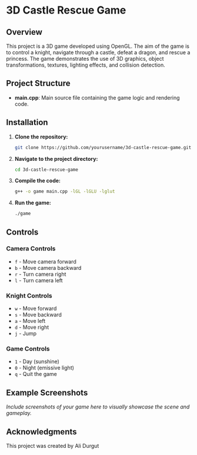 # 3D Castle Rescue Game

## Overview

This project is a 3D game developed using OpenGL. The aim of the game is to control a knight, navigate through a castle, defeat a dragon, and rescue a princess. The game demonstrates the use of 3D graphics, object transformations, textures, lighting effects, and collision detection.


## Project Structure

- **main.cpp**: Main source file containing the game logic and rendering code.

## Installation

1. **Clone the repository:**
    ```sh
    git clone https://github.com/yourusername/3d-castle-rescue-game.git
    ```
2. **Navigate to the project directory:**
    ```sh
    cd 3d-castle-rescue-game
    ```
3. **Compile the code:**
    ```sh
    g++ -o game main.cpp -lGL -lGLU -lglut
    ```
4. **Run the game:**
    ```sh
    ./game
    ```

## Controls

### Camera Controls
- `f` - Move camera forward
- `b` - Move camera backward
- `r` - Turn camera right
- `l` - Turn camera left

### Knight Controls
- `w` - Move forward
- `s` - Move backward
- `a` - Move left
- `d` - Move right
- `j` - Jump

### Game Controls
- `1` - Day (sunshine)
- `0` - Night (emissive light)
- `q` - Quit the game

## Example Screenshots

*Include screenshots of your game here to visually showcase the scene and gameplay.*

## Acknowledgments

This project was created by Ali Durgut
